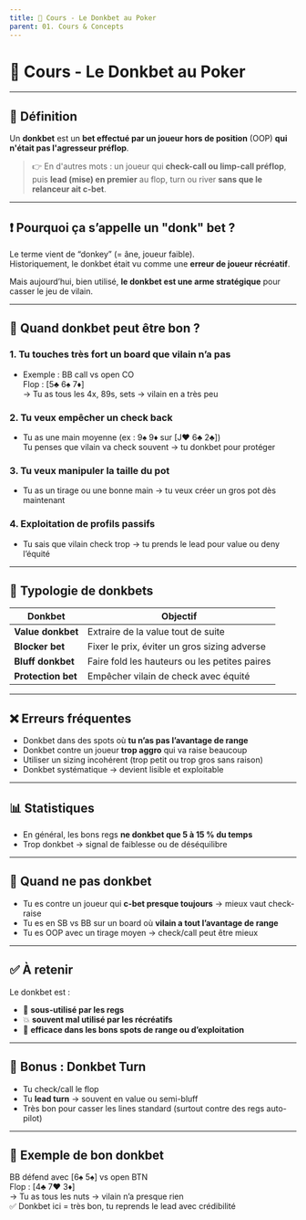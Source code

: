 ```yaml
---
title: 📘 Cours - Le Donkbet au Poker
parent: 01. Cours & Concepts
---
```


# 📘 Cours - Le Donkbet au Poker

---

## 🧠 Définition

Un **donkbet** est un **bet effectué par un joueur hors de position** (OOP) **qui n'était pas l'agresseur préflop**.

> 👉 En d'autres mots : un joueur qui **check-call ou limp-call préflop**, puis **lead (mise) en premier** au flop, turn ou river **sans que le relanceur ait c-bet**.

---

## ❗ Pourquoi ça s’appelle un "donk" bet ?

Le terme vient de “donkey” (= âne, joueur faible).  
Historiquement, le donkbet était vu comme une **erreur de joueur récréatif**.

Mais aujourd’hui, bien utilisé, **le donkbet est une arme stratégique** pour casser le jeu de vilain.

---

## 🎯 Quand donkbet peut être bon ?

### 1. **Tu touches très fort un board que vilain n’a pas**
- Exemple : BB call vs open CO  
  Flop : [5♣️ 6♠️ 7♦️]  
  → Tu as tous les 4x, 89s, sets → vilain en a très peu

### 2. **Tu veux empêcher un check back**
- Tu as une main moyenne (ex : 9♠️ 9♦️ sur [J♥️ 6♣️ 2♣️])  
  Tu penses que vilain va check souvent → tu donkbet pour protéger

### 3. **Tu veux manipuler la taille du pot**
- Tu as un tirage ou une bonne main → tu veux créer un gros pot dès maintenant

### 4. **Exploitation de profils passifs**
- Tu sais que vilain check trop → tu prends le lead pour value ou deny l’équité

---

## 📐 Typologie de donkbets

| Donkbet         | Objectif                                 |
|------------------|-------------------------------------------|
| **Value donkbet** | Extraire de la value tout de suite        |
| **Blocker bet**   | Fixer le prix, éviter un gros sizing adverse |
| **Bluff donkbet** | Faire fold les hauteurs ou les petites paires |
| **Protection bet** | Empêcher vilain de check avec équité      |

---

## ❌ Erreurs fréquentes

- Donkbet dans des spots où **tu n’as pas l’avantage de range**
- Donkbet contre un joueur **trop aggro** qui va raise beaucoup
- Utiliser un sizing incohérent (trop petit ou trop gros sans raison)
- Donkbet systématique → devient lisible et exploitable

---

## 📊 Statistiques

- En général, les bons regs **ne donkbet que 5 à 15 % du temps**
- Trop donkbet → signal de faiblesse ou de déséquilibre

---

## 🧠 Quand ne **pas** donkbet

- Tu es contre un joueur qui **c-bet presque toujours** → mieux vaut check-raise
- Tu es en SB vs BB sur un board où **vilain a tout l’avantage de range**
- Tu es OOP avec un tirage moyen → check/call peut être mieux

---

## ✅ À retenir

Le donkbet est :

- 🧠 **sous-utilisé par les regs**
- 💥 **souvent mal utilisé par les récréatifs**
- 🎯 **efficace dans les bons spots de range ou d’exploitation**

---

## 🔁 Bonus : Donkbet Turn

- Tu check/call le flop
- Tu **lead turn** → souvent en value ou semi-bluff
- Très bon pour casser les lines standard (surtout contre des regs auto-pilot)

---

## 💬 Exemple de bon donkbet

BB défend avec [6♠️ 5♠️] vs open BTN  
Flop : [4♣️ 7♥️ 3♦️]  
→ Tu as tous les nuts → vilain n’a presque rien  
✅ Donkbet ici = très bon, tu reprends le lead avec crédibilité

